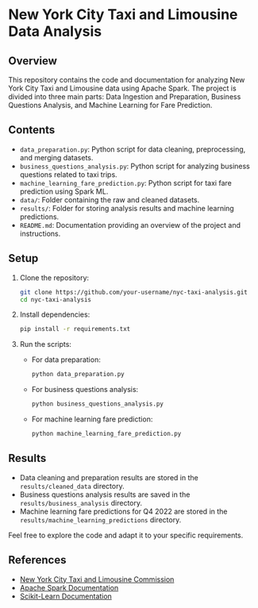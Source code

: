 # New York City Taxi and Limousine Data Analysis

## Overview

This repository contains the code and documentation for analyzing New York City Taxi and Limousine data using Apache Spark. The project is divided into three main parts: Data Ingestion and Preparation, Business Questions Analysis, and Machine Learning for Fare Prediction.

## Contents

- `data_preparation.py`: Python script for data cleaning, preprocessing, and merging datasets.
- `business_questions_analysis.py`: Python script for analyzing business questions related to taxi trips.
- `machine_learning_fare_prediction.py`: Python script for taxi fare prediction using Spark ML.
- `data/`: Folder containing the raw and cleaned datasets.
- `results/`: Folder for storing analysis results and machine learning predictions.
- `README.md`: Documentation providing an overview of the project and instructions.

## Setup

1. Clone the repository:

    ```bash
    git clone https://github.com/your-username/nyc-taxi-analysis.git
    cd nyc-taxi-analysis
    ```

2. Install dependencies:

    ```bash
    pip install -r requirements.txt
    ```

3. Run the scripts:

    - For data preparation:

        ```bash
        python data_preparation.py
        ```

    - For business questions analysis:

        ```bash
        python business_questions_analysis.py
        ```

    - For machine learning fare prediction:

        ```bash
        python machine_learning_fare_prediction.py
        ```

## Results

- Data cleaning and preparation results are stored in the `results/cleaned_data` directory.
- Business questions analysis results are saved in the `results/business_analysis` directory.
- Machine learning fare predictions for Q4 2022 are stored in the `results/machine_learning_predictions` directory.

Feel free to explore the code and adapt it to your specific requirements.

## References

- [New York City Taxi and Limousine Commission](https://www.nyc.gov/taxi)
- [Apache Spark Documentation](https://spark.apache.org/docs/latest/)
- [Scikit-Learn Documentation](https://scikit-learn.org/stable/documentation.html)
